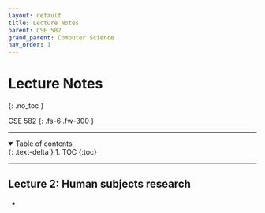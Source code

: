 ```yaml
---
layout: default
title: Lecture Notes
parent: CSE 582
grand_parent: Computer Science
nav_order: 1
---
```


# Lecture Notes
{: .no_toc }

CSE 582
{: .fs-6 .fw-300 }

---

<details open markdown="block">
  <summary>
    Table of contents
  </summary>
  {: .text-delta }
1. TOC
{:toc}
</details>

---


## Lecture 2: Human subjects research

- 










